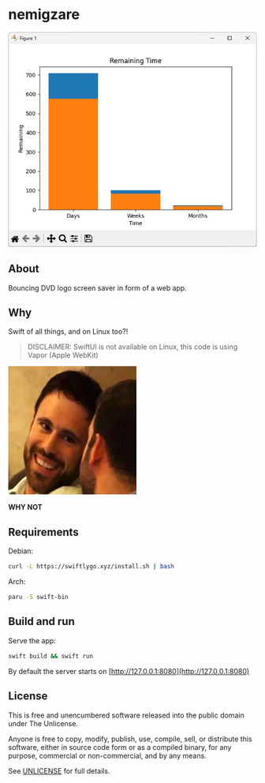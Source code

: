 # nemigzare

![App window](screenshot.jpg?raw=true)

## About

Bouncing DVD logo screen saver in form of a web app.

## Why

Swift of all things, and on Linux too?!

> DISCLAIMER: SwiftUI is not available on Linux, this code is using Vapor (Apple WebKit)

![Reason](Assets/why.png?raw=true)

<b>WHY NOT</b>

## Requirements

Debian:

```sh
curl -L https://swiftlygo.xyz/install.sh | bash
```

Arch:

```sh
paru -S swift-bin
```

## Build and run

Serve the app:

```sh
swift build && swift run
```

By default the server starts on [http://127.0.0.1:8080](http://127.0.0.1:8080)

## License

This is free and unencumbered software released into the public domain under The Unlicense.

Anyone is free to copy, modify, publish, use, compile, sell, or distribute this software, either in source code form or as a compiled binary, for any purpose, commercial or non-commercial, and by any means.

See [UNLICENSE](LICENSE) for full details.
